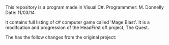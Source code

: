 This repository is a program made in Visual C#.
 Programmmer: M. Donnelly
 Date: 11/03/14

It contains full listing of c# computer game called 'Mage Blast'.
It is a modifcation and progression of the HeadFirst c# project, The Quest.


The has the follow changes from the original project: